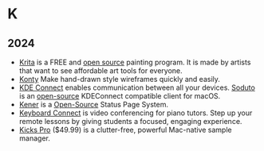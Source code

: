 # K

## 2024

- [Krita](https://krita.org/en/) is a FREE and [open source](https://invent.kde.org/graphics/krita) painting program. It is made by artists that want to see affordable art tools for everyone.
- [Konty](https://konty.app) Make hand-drawn style wireframes quickly and easily.
- [KDE Connect](https://kdeconnect.kde.org) enables communication between all your devices. [Soduto](https://www.soduto.com) is an [open-source](https://github.com/soduto/Soduto) KDEConnect compatible client for macOS.
- [Kener](https://kener.ing) is a [Open-Source](https://github.com/rajnandan1/kener) Status Page System.
- [Keyboard Connect](https://keyboardconnect.com)  is video conferencing for piano tutors. Step up your remote lessons by giving students a focused, engaging experience.
- [Kicks Pro](https://www.kickspro.app) ($49.99) is a clutter-free, powerful Mac-native sample manager.
